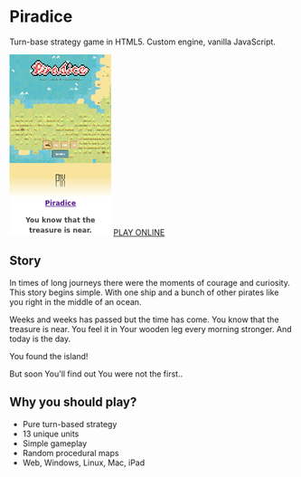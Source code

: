 # Piradice

Turn-base strategy game in HTML5. Custom engine, vanilla JavaScript.

![Cover](cover.png)
[PLAY ONLINE](https://piradice.p1x.in/)

## Story

In times of long journeys there were the moments of courage and curiosity. This story begins simple. With one ship and a bunch of other pirates like you right in the middle of an ocean.

Weeks and weeks has passed but the time has come. You know that the treasure is near. You feel it in Your wooden leg every morning stronger. And today is the day.

You found the island!

But soon You'll find out You were not the first..

## Why you should play?

- Pure turn-based strategy
- 13 unique units
- Simple gameplay
- Random procedural maps
- Web, Windows, Linux, Mac, iPad
